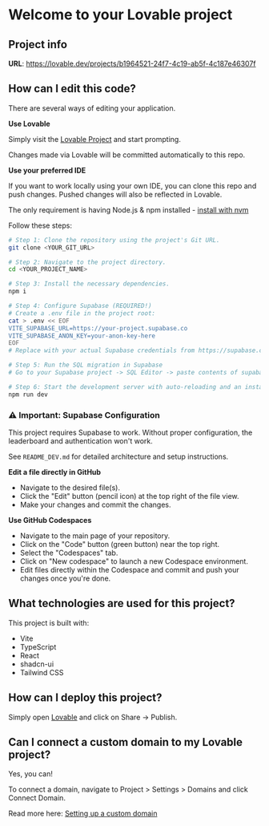 # Welcome to your Lovable project

## Project info

**URL**: https://lovable.dev/projects/b1964521-24f7-4c19-ab5f-4c187e46307f

## How can I edit this code?

There are several ways of editing your application.

**Use Lovable**

Simply visit the [Lovable Project](https://lovable.dev/projects/b1964521-24f7-4c19-ab5f-4c187e46307f) and start prompting.

Changes made via Lovable will be committed automatically to this repo.

**Use your preferred IDE**

If you want to work locally using your own IDE, you can clone this repo and push changes. Pushed changes will also be reflected in Lovable.

The only requirement is having Node.js & npm installed - [install with nvm](https://github.com/nvm-sh/nvm#installing-and-updating)

Follow these steps:

```sh
# Step 1: Clone the repository using the project's Git URL.
git clone <YOUR_GIT_URL>

# Step 2: Navigate to the project directory.
cd <YOUR_PROJECT_NAME>

# Step 3: Install the necessary dependencies.
npm i

# Step 4: Configure Supabase (REQUIRED!)
# Create a .env file in the project root:
cat > .env << EOF
VITE_SUPABASE_URL=https://your-project.supabase.co
VITE_SUPABASE_ANON_KEY=your-anon-key-here
EOF
# Replace with your actual Supabase credentials from https://supabase.com/dashboard

# Step 5: Run the SQL migration in Supabase
# Go to your Supabase project -> SQL Editor -> paste contents of supabase/migrations/0001_players_rls.sql

# Step 6: Start the development server with auto-reloading and an instant preview.
npm run dev
```

### ⚠️ Important: Supabase Configuration

This project requires Supabase to work. Without proper configuration, the leaderboard and authentication won't work.

See `README_DEV.md` for detailed architecture and setup instructions.

**Edit a file directly in GitHub**

- Navigate to the desired file(s).
- Click the "Edit" button (pencil icon) at the top right of the file view.
- Make your changes and commit the changes.

**Use GitHub Codespaces**

- Navigate to the main page of your repository.
- Click on the "Code" button (green button) near the top right.
- Select the "Codespaces" tab.
- Click on "New codespace" to launch a new Codespace environment.
- Edit files directly within the Codespace and commit and push your changes once you're done.

## What technologies are used for this project?

This project is built with:

- Vite
- TypeScript
- React
- shadcn-ui
- Tailwind CSS

## How can I deploy this project?

Simply open [Lovable](https://lovable.dev/projects/b1964521-24f7-4c19-ab5f-4c187e46307f) and click on Share -> Publish.

## Can I connect a custom domain to my Lovable project?

Yes, you can!

To connect a domain, navigate to Project > Settings > Domains and click Connect Domain.

Read more here: [Setting up a custom domain](https://docs.lovable.dev/features/custom-domain#custom-domain)
